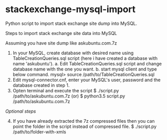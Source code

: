 # stackexchange-mysql-import
Python script to import stack exchange site dump into MySQL.

Steps to import stack exchange site data into MySQL

Assuming you have site dump like askubuntu.com.7z

1. In your MySQL, create database with desired name using TableCreationQueries.sql script (here i have created a database with name 'askubuntu'). 
	a. Edit TableCreationQueries.sql script and change database name with the one you want.
	b. start mysql client and type below command.
		mysql> source /path/to/TableCreationQueries.sql
2. Edit mysql-connector.cnf, enter your MySQL's user, password and the database created in step 1.
3. Opten terminal and execute the script
	$ ./script.py /path/to/askubuntu.com.7z
					(or)
	$ python3.5 script.py /path/to/askubuntu.com.7z

*Optional steps*

4. If you have already extracted the 7z compressed files then you can point the folder in the script instead of compressed file.
	$ ./script.py /path/to/folder-with-xmls

